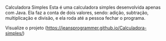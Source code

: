 Calculadora Simples
Esta é uma calculadora simples desenvolvida apenas com Java. Ela faz a conta de dois valores, sendo: adição, subtração, multiplicação e divisão, e ela roda até a pessoa fechar o programa.

Visualize o projeto
(https://jeansprogrammer.github.io/Calculadora-simples/)
